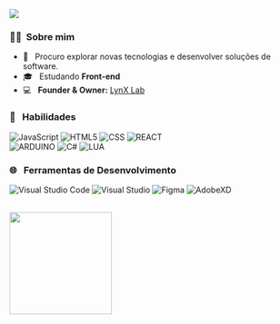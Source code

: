 ![](https://komarev.com/ghpvc/?username=marquezzx&color=006bed)

<h3> 🙋‍♂️ &nbsp;Sobre mim </h3>

- 🤔 &nbsp; Procuro explorar novas tecnologias e desenvolver soluções de software.
- 🎓 &nbsp; Estudando **Front-end**
- 💻 &nbsp; __Founder & Owner:__ [LynX Lab](https://lynx-lab.net/) 

<h3> 🚀 &nbsp; Habilidades </h3>

  ![JavaScript](https://img.shields.io/badge/-JavaScript-333333?style=flat&logo=javascript)
  ![HTML5](https://img.shields.io/badge/-HTML5-333333?style=flat&logo=HTML5)
  ![CSS](https://img.shields.io/badge/-CSS-333333?style=flat&logo=CSS3&logoColor=1572B6)
  ![REACT](https://img.shields.io/badge/-REACT-333333?style=flat&logo=React&logoColor=1572B6)
  <br>
  ![ARDUINO](https://img.shields.io/badge/-ARDUINO-333333?style=flat&logo=Arduino&logoColor=1572B6)
  ![C#](https://img.shields.io/badge/-CSHARP-333333?style=flat&logo=C#&logoColor=1572B6)
  ![LUA](https://img.shields.io/badge/-LUA-333333?style=flat&logo=Lua&logoColor=1572B6)


<h3> 🌐 &nbsp; Ferramentas de Desenvolvimento </h3>

  ![Visual Studio Code](https://img.shields.io/badge/-Visual%20Studio%20Code-333333?style=flat&logo=visual-studio-code&logoColor=007ACC)
  ![Visual Studio](https://img.shields.io/badge/-Visual%20Studio-333333?style=flat&logo=visual-studio&logoColor=783fb5)
  ![Figma](https://img.shields.io/badge/-Figma-333333?style=flat&logo=figma&logoColor=007ACC)
  ![AdobeXD](https://img.shields.io/badge/-AdobeXD-333333?style=flat&logo=AdobeXD&logoColor=007ACC)


<br/>

<a href="https://github.com/marquezzx">
  <img height="180em" src="https://github-readme-stats.vercel.app/api?username=marquezzx&theme=react&show_icons=true" />
</a>

